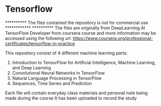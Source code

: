 # Tensorflow
********** The files contained the repository is not for commercial use ************
********** The files are originally from DeepLearning.AI TensorFlow Developer from coursera course and more information may be accessed using the following url:
https://www.coursera.org/professional-certificates/tensorflow-in-practice

This repository consist of 4 different machine learning parts:
1. Introduction to TensorFlow for Artificial Intelligence, Machine Learning, and Deep Learning
2. Convolutional Neural Networks in TensorFlow
3. Natural Language Processing in TensorFlow
4. Sequences, Time Series and Prediction

Each file will contain everyday class materials and personal note being made during the course
It has been uploaded to record the study
